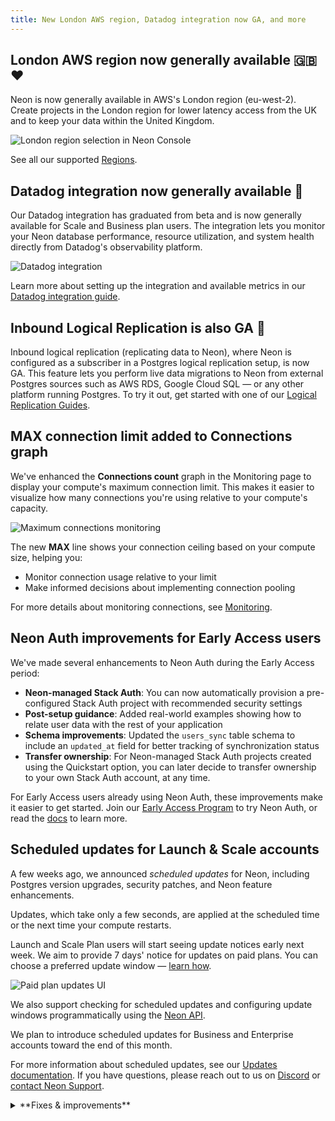 ```yaml
---
title: New London AWS region, Datadog integration now GA, and more
---
```


## London AWS region now generally available 🇬🇧 ❤️

Neon is now generally available in AWS's London region (eu-west-2). Create projects in the London region for lower latency access from the UK and to keep your data within the United Kingdom.

![London region selection in Neon Console](/docs/changelog/london_region.png)

See all our supported [Regions](/docs/introduction/regions).

## Datadog integration now generally available 🎉

Our Datadog integration has graduated from beta and is now generally available for Scale and Business plan users. The integration lets you monitor your Neon database performance, resource utilization, and system health directly from Datadog's observability platform.

![Datadog integration](/docs/changelog/datadog_header.png)

Learn more about setting up the integration and available metrics in our [Datadog integration guide](/docs/guides/datadog).

## Inbound Logical Replication is also GA 🔄

Inbound logical replication (replicating data to Neon), where Neon is configured as a subscriber in a Postgres logical replication setup, is now GA. This feature lets you perform live data migrations to Neon from external Postgres sources such as AWS RDS, Google Cloud SQL — or any other platform running Postgres. To try it out, get started with one of our [Logical Replication Guides](/docs/guides/logical-replication-guide#replicate-data-to-neon).

## MAX connection limit added to Connections graph

We've enhanced the **Connections count** graph in the Monitoring page to display your compute's maximum connection limit. This makes it easier to visualize how many connections you're using relative to your compute's capacity.

![Maximum connections monitoring](/docs/changelog/max_connections_monitoring.png)

The new **MAX** line shows your connection ceiling based on your compute size, helping you:

- Monitor connection usage relative to your limit
- Make informed decisions about implementing connection pooling

For more details about monitoring connections, see [Monitoring](/docs/introduction/monitoring-page#connections-count).

## Neon Auth improvements for Early Access users

We've made several enhancements to Neon Auth during the Early Access period:

- **Neon-managed Stack Auth**: You can now automatically provision a pre-configured Stack Auth project with recommended security settings
- **Post-setup guidance**: Added real-world examples showing how to relate user data with the rest of your application
- **Schema improvements**: Updated the `users_sync` table schema to include an `updated_at` field for better tracking of synchronization status
- **Transfer ownership**: For Neon-managed Stack Auth projects created using the Quickstart option, you can later decide to transfer ownership to your own Stack Auth account, at any time.

For Early Access users already using Neon Auth, these improvements make it easier to get started. Join our [Early Access Program](https://console.neon.tech/app/settings/early-access) to try Neon Auth, or read the [docs](/docs/guides/neon-auth) to learn more.

## Scheduled updates for Launch & Scale accounts

A few weeks ago, we announced _scheduled updates_ for Neon, including Postgres version upgrades, security patches, and Neon feature enhancements.

Updates, which take only a few seconds, are applied at the scheduled time or the next time your compute restarts.

Launch and Scale Plan users will start seeing update notices early next week. We aim to provide 7 days' notice for updates on paid plans. You can choose a preferred update window — [learn how](/docs/manage/updates#updates-on-paid-plans).

![Paid plan updates UI](/docs/manage/paid_plan_updates.png)

We also support checking for scheduled updates and configuring update windows programmatically using the [Neon API](/docs/manage/updates#check-for-updates-using-the-neon-api).

We plan to introduce scheduled updates for Business and Enterprise accounts toward the end of this month.

For more information about scheduled updates, see our [Updates documentation](/docs/manage/updates). If you have questions, please reach out to us on [Discord](https://discord.gg/92vNTzKDGp) or [contact Neon Support](https://console.neon.tech/app/projects?modal=support).

<details>

<summary>**Fixes & improvements**</summary>

- **Neon Console**
  - Improved the restore branch dialog by adding text wrapping for long branch names to avoid horizontal scrolling
  - Fixed an issue where the **Metrics** tab in the Monitoring section would remain in a perpetual loading state

</details>
